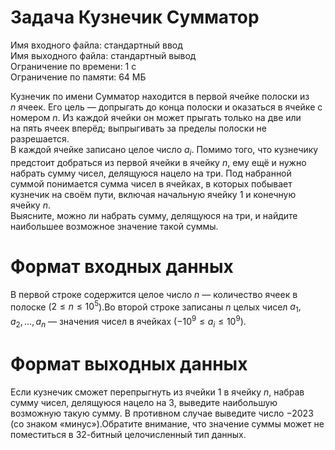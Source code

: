 # Задача Кузнечик Сумматор
Имя входного файла: стандартный ввод  
Имя выходного файла: стандартный вывод  
Ограничение по времени: 1 с  
Ограничение по памяти: 64 МБ
        
Кузнечик по имени Сумматор находится в первой ячейке полоски из $n$ ячеек. Его цель — допрыгать до конца полоски и оказаться в ячейке с номером $n$. Из каждой ячейки он может прыгать только на две или на пять ячеек вперёд; выпрыгивать за пределы полоски не разрешается.  
В каждой ячейке записано целое число $a_i$. Помимо того, что кузнечику предстоит добраться из первой ячейки в ячейку $n$, ему ещё и нужно набрать сумму чисел, делящуюся нацело на три. Под набранной суммой понимается сумма чисел в ячейках, в которых побывает кузнечик на своём пути, включая начальную ячейку $1$ и конечную ячейку $n$.  
Выясните, можно ли набрать сумму, делящуюся на три, и найдите наибольшее возможное значение такой суммы.

# Формат входных данных
В первой строке содержится целое число $n$ — количество ячеек в полоске ($2 \leqslant n \leqslant 10^5$).Во второй строке записаны $n$ целых чисел $a_1, a_2, \ldots, a_n$ — значения чисел в ячейках ($-10^9 \leqslant a_i \leqslant 10^9$).

# Формат выходных данных
Если кузнечик сможет перепрыгнуть из ячейки $1$ в ячейку $n$, набрав сумму чисел, делящуюся нацело на $3$, выведите наибольшую возможную такую сумму. В противном случае выведите число $-2023$ (со знаком «минус»).Обратите внимание, что значение суммы может не поместиться в $32$-битный целочисленный тип данных.